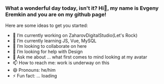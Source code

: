 ### What a wonderful day today, isn't it? Hi👋, my name is Evgeny Eremkin and you are on my github page!

Here are some ideas to get you started:

- 🔭 I’m currently working on ZaharovDigitalStudio(Let's Rock)
- 🌱 I’m currently learning JS, Vue, MySQL
- 👯 I’m looking to collaborate on here
- 🤔 I’m looking for help with Design
- 💬 Ask me about ... what first comes to mind looking at my avatar
- 📫 How to reach me: work is underway on this
- 😄 Pronouns: he/him
- ⚡ Fun fact: ... loading

